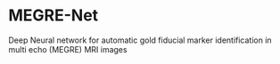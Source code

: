 # MEGRE-Net
Deep Neural network for automatic gold fiducial marker identification in multi echo (MEGRE) MRI images

